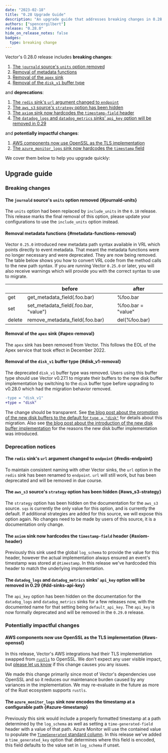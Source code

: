 ```yaml
---
date: "2023-02-18"
title: "0.28 Upgrade Guide"
description: "An upgrade guide that addresses breaking changes in 0.28.0"
authors: ["spencergilbert"]
release: "0.28.0"
hide_on_release_notes: false
badges:
  type: breaking change
---
```


Vector's 0.28.0 release includes **breaking changes**:

1. [The `journald` source's `units` option removed](#journald-units)
2. [Removal of metadata functions](#metadata-functions-removal)
3. [Removal of the `apex` sink](#apex-removal)
4. [Removal of the `disk_v1` buffer type](#disk_v1-removal)

and **deprecations**:

1. [The `redis` sink's `url` argument changed to `endpoint`](#redis-endpoint)
2. [The `aws_s3` source's `strategy` option has been hidden](#aws_s3-strategy)
3. [The `axiom` sink now hardcodes the `timestamp-field` header](#axiom-header)
4. [The `datadog_logs` and `datadog_metrics` sinks' `api_key` option will be removed in 0.29](#dd-sinks-api-key)

and **potentially impactful changes**:

1. [AWS components now use OpenSSL as the TLS implementation](#aws-openssl)
2. [The `azure_monitor_logs` sink now hardcodes the `timestamp` field](#azure-timestamp)

We cover them below to help you upgrade quickly:

## Upgrade guide

### Breaking changes

#### The `journald` source's `units` option removed {#journald-units}

The `units` option had been replaced by `include_units` in the `0.10` release. This release marks the final removal
of this option, please update your configurations to use the `include_units` option instead.

#### Removal metadata functions {#metadata-functions-removal}

Vector `0.25.0` introduced new metadata path syntax available in VRL which points
directly to event metadata. That meant the metadata functions were no longer necessary and
were deprecated. They are now being removed. The table below shows you how to convert
VRL code from the method calls to the new path syntax. If you are running Vector `0.25.0`
or later, you will also receive warnings which will provide you with the correct
syntax to use to migrate.

|        | before                                | after              |
|--------|---------------------------------------|--------------------|
| get    | get_metadata_field(.foo.bar)          | %foo.bar           |
| set    | set_metadata_field(.foo.bar, "value") | %foo.bar = "value" |
| delete | remove_metadata_field(.foo.bar)       | del(%foo.bar)      |

#### Removal of the `apex` sink {#apex-removal}

The `apex` sink has been removed from Vector. This follows the EOL of the Apex service that took
effect in December 2022.

#### Removal of the `disk_v1` buffer type {#disk_v1-removal}

The deprecated `disk_v1` buffer type was removed. Users using this buffer type should use Vector
v0.27.1 to migrate their buffers to the new disk buffer implementation by switching to the `disk`
buffer type before upgrading to v0.28.0 which had the migration behavior removed.

```diff
-type = "disk_v1"
+type = "disk"
```

The change should be transparent. See [the blog post about the promotion of the new disk buffers to
the default for `type = "disk"`](/highlights/2022-04-06-disk-buffer-v2-stable/) for details about
this migration. Also see [the blog post about the introduction of the new disk buffer
implementation](/highlights/2022-02-08-disk-buffer-v2-beta/) for the reasons the new disk buffer
implementation was introduced.

### Deprecation notices

#### The `redis` sink's `url` argument changed to `endpoint` {#redis-endpoint}

To maintain consistent naming with other Vector sinks, the `url` option in the
`redis` sink has been renamed to `endpoint`. `url` will still work, but has
been deprecated and will be removed in due course.

#### The `aws_s3` source's `strategy` option has been hidden {#aws_s3-strategy}

The `strategy` option has been hidden on the documentation for the `aws_s3` source.
`sqs` is currently the only value for this option, and is currently the default. If
additional strategies are added for this source, we will expose this option again.
No changes need to be made by users of this source, it is a documentation only change.

#### The `axiom` sink now hardcodes the `timestamp-field` header {#axiom-header}

Previously this sink used the global `log_schema` to provide the value for this header, however the
actual implementation always ensured an event's timestamp was stored at `@timestamp`. In this release
we've hardcoded this header to match the underlying implementation.

#### The `datadog_logs` and `datadog_metrics` sinks' `api_key` option will be removed in 0.29 {#dd-sinks-api-key}

The `api_key` option has been hidden on the documentation for the `datadog_logs`
and `datadog_metrics` sinks for a few releases now, with the documented name for
that setting being `default_api_key`. The `api_key` is now formally deprecated and
will be removed in the `0.29.0` release.

### Potentially impactful changes

#### AWS components now use OpenSSL as the TLS implementation {#aws-openssl}

In this release, Vector's AWS integrations had their TLS implementation swapped from
[`rustls`][rustls] to OpenSSL. We don't expect any user visible impact,
but [please let us know][bug_report] if this change causes you any issues.

We made this change primarily since most of Vector's dependencies use OpenSSL and so it reduces our
maintenance burden caused by any variances in the implementation. We may re-evaluate in the future
as more of the Rust ecosystem supports `rustls`.

[rustls]: https://github.com/rustls/rustls
[bug_report]: https://github.com/vectordotdev/vector/issues/new?assignees=&labels=type%3A+bug&template=bug.yml

#### The `azure_monitor_logs` sink now encodes the timestamp at a configurable path {#azure-timestamp}

Previously this sink would include a properly formatted timestamp at a path determined by the `log_schema`
as well as setting a `time-generated-field` header with a value of that path. Azure Monitor will use the contained value
to populate the [`TimeGenerated` standard column](https://learn.microsoft.com/en-us/azure/azure-monitor/logs/log-standard-columns#timegenerated).
In this release we've added a `time_generated_key` option that determines where this field is encoded, this field defaults
to the value set in `log_schema` if unset.
